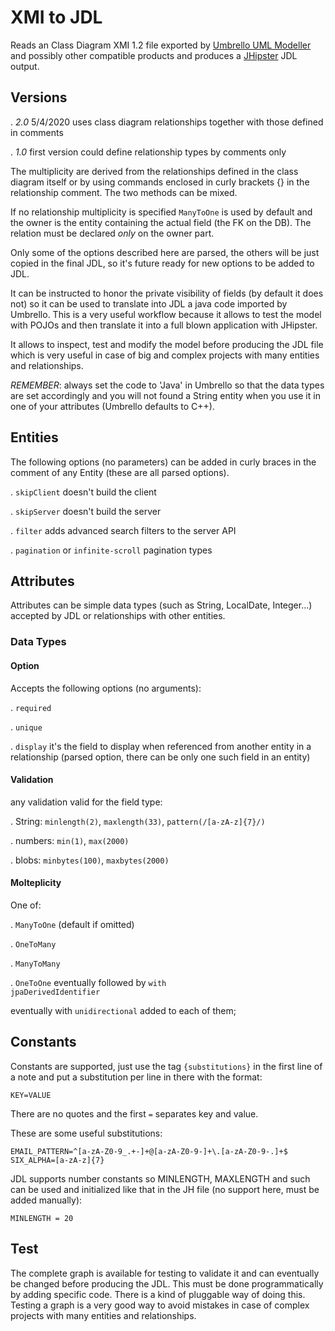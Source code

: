 
# XMI to JDL
Reads an Class Diagram XMI 1.2 file exported by 
[Umbrello UML Modeller](https://umbrello.kde.org/) 
and possibly other compatible products and produces
a [JHipster](https://www.jhipster.tech/jdl/) JDL output.


## Versions

 . *2.0* 5/4/2020 uses class diagram relationships together with those defined 
in comments

 . *1.0* first version could define relationship types by comments only

The multiplicity are derived from the relationships defined in the class 
diagram itself or by using commands enclosed in curly brackets {} 
in the relationship comment. The two methods can be mixed.

If no relationship multiplicity is specified `ManyToOne` is used by default 
and the owner is the entity containing the actual field (the FK on the DB). 
The relation must be declared _only_ on the owner part. 

Only some of the options described here are parsed, the others will be
just copied in the final JDL, so it's future ready for new options 
to be added to JDL.

It can be instructed to honor the private visibility of fields
(by default it does not) so it can be used to translate into JDL a java code 
imported by Umbrello. 
This is a very useful workflow because it allows to test the model with POJOs 
and then translate it into a full blown application with JHipster.

It allows to inspect, test and modify the model before producing the
JDL file which is very useful in case of big and complex projects with many
entities and relationships.

*REMEMBER*: always set the code to 'Java' in Umbrello so that the data types are
set accordingly and you will not found a String entity when you use it
in one of your attributes (Umbrello defaults to C++).

## Entities

The following options (no parameters) can be added in curly braces in the
comment of any Entity (these are all parsed options).

 . `skipClient` doesn't build the client

 . `skipServer` doesn't build the server

 . `filter` adds advanced search filters to the server API

 . `pagination` or `infinite-scroll` pagination types


## Attributes
Attributes can be simple data types (such as String, LocalDate, Integer...)
accepted by JDL or relationships with other entities.

### Data Types

#### Option
Accepts the following options (no arguments):

 . `required`

 . `unique`

 . `display` it's the field to display when referenced
from another entity in a relationship 
(parsed option, there can be only one such field in an entity)

#### Validation
any validation valid for the field type:

 . String:  `minlength(2)`, `maxlength(33)`, `pattern(/[a-zA-z]{7}/)`

 . numbers: `min(1)`, `max(2000)`

 . blobs:  `minbytes(100)`, `maxbytes(2000)`


#### Molteplicity
One of:

 . `ManyToOne` (default if omitted)

 . `OneToMany`

 . `ManyToMany`

 . `OneToOne` eventually followed by <code>with jpaDerivedIdentifier</code>

eventually with `unidirectional` added to each of them;

## Constants

Constants are supported, just use the tag `{substitutions}` in the first
line of a note and put a substitution per line in there with the format:
```
KEY=VALUE
```
There are no quotes and the first `=` separates key and value.

These are some useful substitutions:
```
EMAIL_PATTERN=^[a-zA-Z0-9_.+-]+@[a-zA-Z0-9-]+\.[a-zA-Z0-9-.]+$
SIX_ALPHA=[a-zA-z]{7}
```

JDL supports number constants so MINLENGTH, MAXLENGTH and such can be 
used and initialized like that in the JH file (no support here, must be
added manually):
```
MINLENGTH = 20
```

## Test

The complete graph is available for testing to validate
it and can eventually be changed before producing the JDL.
This must be done programmatically by adding specific code. There is
a kind of pluggable way of doing this. Testing a graph is 
a very good way to avoid mistakes in case of complex projects with many
entities and relationships.
